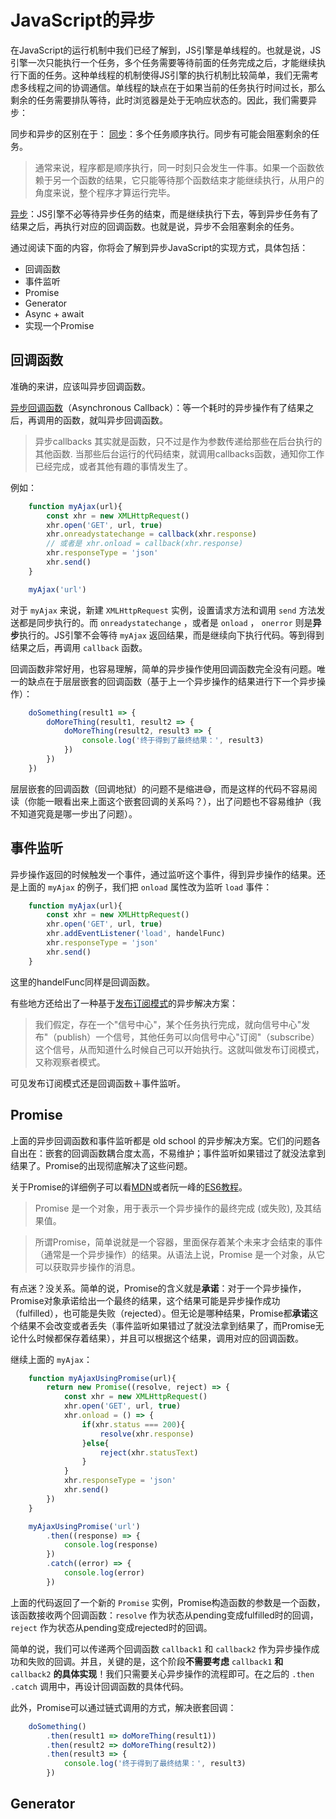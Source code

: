 # JavaScript的异步

在JavaScript的运行机制中我们已经了解到，JS引擎是单线程的。也就是说，JS引擎一次只能执行一个任务，多个任务需要等待前面的任务完成之后，才能继续执行下面的任务。这种单线程的机制使得JS引擎的执行机制比较简单，我们无需考虑多线程之间的协调通信。单线程的缺点在于如果当前的任务执行时间过长，那么剩余的任务需要排队等待，此时浏览器是处于无响应状态的。因此，我们需要异步：

同步和异步的区别在于：
[同步](https://developer.mozilla.org/zh-CN/docs/learn/JavaScript/%E5%BC%82%E6%AD%A5/%E6%A6%82%E5%BF%B5)：多个任务顺序执行。同步有可能会阻塞剩余的任务。
>通常来说，程序都是顺序执行，同一时刻只会发生一件事。如果一个函数依赖于另一个函数的结果，它只能等待那个函数结束才能继续执行，从用户的角度来说，整个程序才算运行完毕。

[异步](https://developer.mozilla.org/zh-CN/docs/learn/JavaScript/%E5%BC%82%E6%AD%A5/%E6%A6%82%E5%BF%B5)：JS引擎不必等待异步任务的结束，而是继续执行下去，等到异步任务有了结果之后，再执行对应的回调函数。也就是说，异步不会阻塞剩余的任务。

通过阅读下面的内容，你将会了解到异步JavaScript的实现方式，具体包括：
* 回调函数
* 事件监听
* Promise
* Generator
* Async + await
* 实现一个Promise

## 回调函数

准确的来讲，应该叫异步回调函数。

[异步回调函数](https://developer.mozilla.org/zh-CN/docs/learn/JavaScript/%E5%BC%82%E6%AD%A5/%E7%AE%80%E4%BB%8B)（Asynchronous Callback）：等一个耗时的异步操作有了结果之后，再调用的函数，就叫异步回调函数。
>异步callbacks 其实就是函数，只不过是作为参数传递给那些在后台执行的其他函数. 当那些后台运行的代码结束，就调用callbacks函数，通知你工作已经完成，或者其他有趣的事情发生了。

例如：
```javascript
    function myAjax(url){
        const xhr = new XMLHttpRequest()
        xhr.open('GET', url, true)
        xhr.onreadystatechange = callback(xhr.response)
        // 或者是 xhr.onload = callback(xhr.response)
        xhr.responseType = 'json'
        xhr.send()
    }

    myAjax('url')
```
对于 `myAjax` 来说，新建 `XMLHttpRequest` 实例，设置请求方法和调用 `send` 方法发送都是同步执行的。而 `onreadystatechange` ，或者是 `onload` ， `onerror` 则是**异步**执行的。JS引擎不会等待 `myAjax` 返回结果，而是继续向下执行代码。等到得到结果之后，再调用 `callback` 函数。

回调函数非常好用，也容易理解，简单的异步操作使用回调函数完全没有问题。唯一的缺点在于层层嵌套的回调函数（基于上一个异步操作的结果进行下一个异步操作）：

```javascript
    doSomething(result1 => {
        doMoreThing(result1, result2 => {
            doMoreThing(result2, result3 => {
                console.log('终于得到了最终结果：', result3)
            })
        })
    })
```

层层嵌套的回调函数（回调地狱）的问题不是缩进:sweat_smile:，而是这样的代码不容易阅读（你能一眼看出来上面这个嵌套回调的关系吗？），出了问题也不容易维护（我不知道究竟是哪一步出了问题）。

## 事件监听

异步操作返回的时候触发一个事件，通过监听这个事件，得到异步操作的结果。还是上面的 `myAjax` 的例子，我们把 `onload` 属性改为监听 `load` 事件：

```javascript
    function myAjax(url){
        const xhr = new XMLHttpRequest()
        xhr.open('GET', url, true)
        xhr.addEventListener('load', handelFunc)
        xhr.responseType = 'json'
        xhr.send()
    }
```
这里的handelFunc同样是回调函数。

有些地方还给出了一种基于[发布订阅模式](http://www.ruanyifeng.com/blog/2012/12/asynchronous%EF%BC%BFjavascript.html)的异步解决方案：

>我们假定，存在一个"信号中心"，某个任务执行完成，就向信号中心"发布"（publish）一个信号，其他任务可以向信号中心"订阅"（subscribe）这个信号，从而知道什么时候自己可以开始执行。这就叫做发布订阅模式，又称观察者模式。

可见发布订阅模式还是回调函数＋事件监听。

## Promise

上面的异步回调函数和事件监听都是 old school 的异步解决方案。它们的问题各自出在：嵌套的回调函数耦合度太高，不易维护；事件监听如果错过了就没法拿到结果了。Promise的出现彻底解决了这些问题。

关于Promise的详细例子可以看[MDN](https://developer.mozilla.org/zh-CN/docs/Web/JavaScript/Reference/Global_Objects/Promise)或者阮一峰的[ES6教程](https://es6.ruanyifeng.com/#docs/promise)。
>Promise 是一个对象，用于表示一个异步操作的最终完成 (或失败), 及其结果值。

>所谓Promise，简单说就是一个容器，里面保存着某个未来才会结束的事件（通常是一个异步操作）的结果。从语法上说，Promise 是一个对象，从它可以获取异步操作的消息。

有点迷？没关系。简单的说，Promise的含义就是**承诺**：对于一个异步操作，Promise对象承诺给出一个最终的结果，这个结果可能是异步操作成功（fulfilled），也可能是失败（rejected）。但无论是哪种结果，Promise都**承诺**这个结果不会改变或者丢失（事件监听如果错过了就没法拿到结果了，而Promise无论什么时候都保存着结果），并且可以根据这个结果，调用对应的回调函数。

继续上面的 `myAjax`：

```javascript
    function myAjaxUsingPromise(url){
        return new Promise((resolve, reject) => {
            const xhr = new XMLHttpRequest()
            xhr.open('GET', url, true)
            xhr.onload = () => {
                if(xhr.status === 200){
                    resolve(xhr.response)
                }else{
                    reject(xhr.statusText)
                }
            }
            xhr.responseType = 'json'
            xhr.send()
        })
    }

    myAjaxUsingPromise('url')
        .then((response) => {
            console.log(response)
        })
        .catch((error) => {
            console.log(error)
        })
```

上面的代码返回了一个新的 `Promise` 实例，Promise构造函数的参数是一个函数，该函数接收两个回调函数：`resolve` 作为状态从pending变成fulfilled时的回调，`reject` 作为状态从pending变成rejected时的回调。

简单的说，我们可以传递两个回调函数 `callback1` 和 `callback2` 作为异步操作成功和失败的回调。并且，关键的是，这个阶段**不需要考虑** `callback1` **和** `callback2` **的具体实现**！我们只需要关心异步操作的流程即可。在之后的 `.then .catch` 调用中，再设计回调函数的具体代码。

此外，Promise可以通过链式调用的方式，解决嵌套回调：
```javascript
    doSomething()
        .then(result1 => doMoreThing(result1))
        .then(result2 => doMoreThing(result2))
        .then(result3 => {
            console.log('终于得到了最终结果：', result3)
        })
```


## Generator